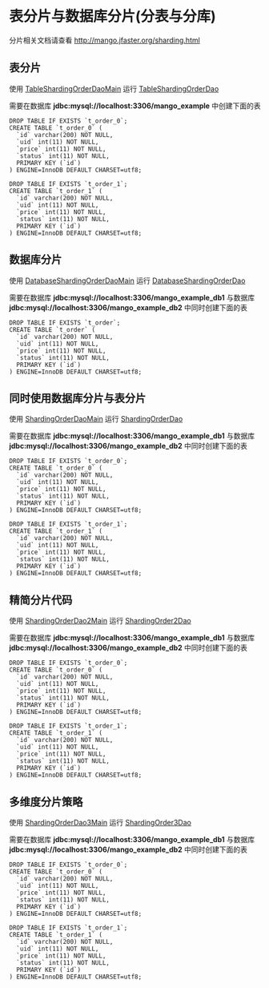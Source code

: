 表分片与数据库分片(分表与分库)
=========================

分片相关文档请查看 http://mango.jfaster.org/sharding.html

表分片
-----

使用 [TableShardingOrderDaoMain](https://github.com/jfaster/mango-example/blob/master/src/main/java/org/jfaster/mango/example/sharding/TableShardingOrderDaoMain.java) 运行 [TableShardingOrderDao](https://github.com/jfaster/mango-example/blob/master/src/main/java/org/jfaster/mango/example/sharding/TableShardingOrderDao.java)

需要在数据库 **jdbc:mysql://localhost:3306/mango_example** 中创建下面的表

```
DROP TABLE IF EXISTS `t_order_0`;
CREATE TABLE `t_order_0` (
  `id` varchar(200) NOT NULL,
  `uid` int(11) NOT NULL,
  `price` int(11) NOT NULL,
  `status` int(11) NOT NULL,
  PRIMARY KEY (`id`)
) ENGINE=InnoDB DEFAULT CHARSET=utf8;
```

```
DROP TABLE IF EXISTS `t_order_1`;
CREATE TABLE `t_order_1` (
  `id` varchar(200) NOT NULL,
  `uid` int(11) NOT NULL,
  `price` int(11) NOT NULL,
  `status` int(11) NOT NULL,
  PRIMARY KEY (`id`)
) ENGINE=InnoDB DEFAULT CHARSET=utf8;
```

数据库分片
--------

使用 [DatabaseShardingOrderDaoMain](https://github.com/jfaster/mango-example/blob/master/src/main/java/org/jfaster/mango/example/sharding/DatabaseShardingOrderDaoMain.java) 运行 [DatabaseShardingOrderDao](https://github.com/jfaster/mango-example/blob/master/src/main/java/org/jfaster/mango/example/sharding/DatabaseShardingOrderDao.java)

需要在数据库 **jdbc:mysql://localhost:3306/mango_example_db1** 与数据库 **jdbc:mysql://localhost:3306/mango_example_db2** 中同时创建下面的表

```
DROP TABLE IF EXISTS `t_order`;
CREATE TABLE `t_order` (
  `id` varchar(200) NOT NULL,
  `uid` int(11) NOT NULL,
  `price` int(11) NOT NULL,
  `status` int(11) NOT NULL,
  PRIMARY KEY (`id`)
) ENGINE=InnoDB DEFAULT CHARSET=utf8;
```

同时使用数据库分片与表分片
---------------------

使用 [ShardingOrderDaoMain](https://github.com/jfaster/mango-example/blob/master/src/main/java/org/jfaster/mango/example/sharding/ShardingOrderDaoMain.java) 运行 [ShardingOrderDao](https://github.com/jfaster/mango-example/blob/master/src/main/java/org/jfaster/mango/example/sharding/ShardingOrderDao.java)

需要在数据库 **jdbc:mysql://localhost:3306/mango_example_db1** 与数据库 **jdbc:mysql://localhost:3306/mango_example_db2** 中同时创建下面的表

```
DROP TABLE IF EXISTS `t_order_0`;
CREATE TABLE `t_order_0` (
  `id` varchar(200) NOT NULL,
  `uid` int(11) NOT NULL,
  `price` int(11) NOT NULL,
  `status` int(11) NOT NULL,
  PRIMARY KEY (`id`)
) ENGINE=InnoDB DEFAULT CHARSET=utf8;
```

```
DROP TABLE IF EXISTS `t_order_1`;
CREATE TABLE `t_order_1` (
  `id` varchar(200) NOT NULL,
  `uid` int(11) NOT NULL,
  `price` int(11) NOT NULL,
  `status` int(11) NOT NULL,
  PRIMARY KEY (`id`)
) ENGINE=InnoDB DEFAULT CHARSET=utf8;
```

精简分片代码
----------

使用 [ShardingOrderDao2Main](https://github.com/jfaster/mango-example/blob/master/src/main/java/org/jfaster/mango/example/sharding/ShardingOrderDao2Main.java) 运行 [ShardingOrder2Dao](https://github.com/jfaster/mango-example/blob/master/src/main/java/org/jfaster/mango/example/sharding/ShardingOrder2Dao.java)

需要在数据库 **jdbc:mysql://localhost:3306/mango_example_db1** 与数据库 **jdbc:mysql://localhost:3306/mango_example_db2** 中同时创建下面的表

```
DROP TABLE IF EXISTS `t_order_0`;
CREATE TABLE `t_order_0` (
  `id` varchar(200) NOT NULL,
  `uid` int(11) NOT NULL,
  `price` int(11) NOT NULL,
  `status` int(11) NOT NULL,
  PRIMARY KEY (`id`)
) ENGINE=InnoDB DEFAULT CHARSET=utf8;
```

```
DROP TABLE IF EXISTS `t_order_1`;
CREATE TABLE `t_order_1` (
  `id` varchar(200) NOT NULL,
  `uid` int(11) NOT NULL,
  `price` int(11) NOT NULL,
  `status` int(11) NOT NULL,
  PRIMARY KEY (`id`)
) ENGINE=InnoDB DEFAULT CHARSET=utf8;
```

多维度分片策略
------------

使用 [ShardingOrderDao3Main](https://github.com/jfaster/mango-example/blob/master/src/main/java/org/jfaster/mango/example/sharding/ShardingOrderDao3Main.java) 运行 [ShardingOrder3Dao](https://github.com/jfaster/mango-example/blob/master/src/main/java/org/jfaster/mango/example/sharding/ShardingOrder3Dao.java)

需要在数据库 **jdbc:mysql://localhost:3306/mango_example_db1** 与数据库 **jdbc:mysql://localhost:3306/mango_example_db2** 中同时创建下面的表

```
DROP TABLE IF EXISTS `t_order_0`;
CREATE TABLE `t_order_0` (
  `id` varchar(200) NOT NULL,
  `uid` int(11) NOT NULL,
  `price` int(11) NOT NULL,
  `status` int(11) NOT NULL,
  PRIMARY KEY (`id`)
) ENGINE=InnoDB DEFAULT CHARSET=utf8;
```

```
DROP TABLE IF EXISTS `t_order_1`;
CREATE TABLE `t_order_1` (
  `id` varchar(200) NOT NULL,
  `uid` int(11) NOT NULL,
  `price` int(11) NOT NULL,
  `status` int(11) NOT NULL,
  PRIMARY KEY (`id`)
) ENGINE=InnoDB DEFAULT CHARSET=utf8;
```
